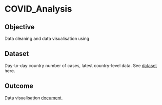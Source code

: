 # COVID_Analysis

## Objective
Data cleaning and data visualisation using 

## Dataset
Day-to-day country number of cases, latest country-level data. See [dataset](https://www.kaggle.com/datasets/imdevskp/corona-virus-report) here.

## Outcome
Data visualisation [document](https://github.com/remytr/COVID_Analysis/blob/main/Covid%20Statistics.pdf).
